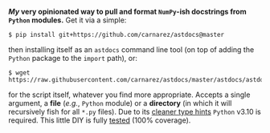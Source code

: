 **_My_ very opinionated way to pull and format `NumPy`-ish docstrings from `Python`
modules.** Get it via a simple:

```shell
$ pip install git+https://github.com/carnarez/astdocs@master
```

then installing itself as an `astdocs` command line tool (on top of adding the `Python`
package to the `import` path), or:

```shell
$ wget https://raw.githubusercontent.com/carnarez/astdocs/master/astdocs/astdocs.py
```

for the script itself, whatever you find more appropriate. Accepts a single argument, a
**file** (*e.g.*, `Python` module) or a **directory** (in which it will recursively fish
for all `*.py` files). Due to its
[cleaner type hints](https://www.python.org/dev/peps/pep-0604/) `Python` v3.10 is
required. This little DIY is fully
[tested](https://github.com/carnarez/astdocs/actions/workflows/test.yaml) (100%
coverage).
